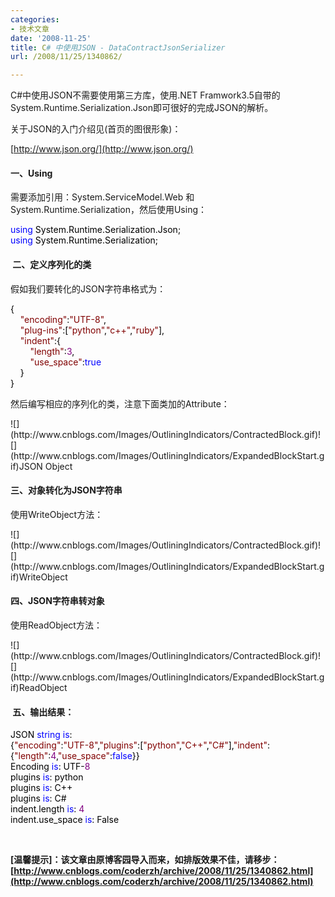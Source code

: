 ```yaml
---
categories:
- 技术文章
date: '2008-11-25'
title: C# 中使用JSON - DataContractJsonSerializer
url: /2008/11/25/1340862/

---
```



C#中使用JSON不需要使用第三方库，使用.NET Framwork3.5自带的System.Runtime.Serialization.Json即可很好的完成JSON的解析。

关于JSON的入门介绍见(首页的图很形象)：
  
[http://www.json.org/](http://www.json.org/) 

#### 一、Using

需要添加引用：System.ServiceModel.Web 和 System.Runtime.Serialization，然后使用Using：

<div class="cnblogs_code"><span style="color: #0000ff;">using</span><span style="color: #000000;">&nbsp;System.Runtime.Serialization.Json;
<br />
</span><span style="color: #0000ff;">using</span><span style="color: #000000;">&nbsp;System.Runtime.Serialization;</span></div>

#### &nbsp;二、定义序列化的类

假如我们要转化的JSON字符串格式为：

<div class="cnblogs_code"><span style="color: #000000;">{
<br />
&nbsp;&nbsp;&nbsp;&nbsp;</span><span style="color: #800000;">"</span><span style="color: #800000;">encoding</span><span style="color: #800000;">"</span><span style="color: #000000;">:</span><span style="color: #800000;">"</span><span style="color: #800000;">UTF-8</span><span style="color: #800000;">"</span><span style="color: #000000;">,
<br />
&nbsp;&nbsp;&nbsp;&nbsp;</span><span style="color: #800000;">"</span><span style="color: #800000;">plug-ins</span><span style="color: #800000;">"</span><span style="color: #000000;">:[</span><span style="color: #800000;">"</span><span style="color: #800000;">python</span><span style="color: #800000;">"</span><span style="color: #000000;">,</span><span style="color: #800000;">"</span><span style="color: #800000;">c++</span><span style="color: #800000;">"</span><span style="color: #000000;">,</span><span style="color: #800000;">"</span><span style="color: #800000;">ruby</span><span style="color: #800000;">"</span><span style="color: #000000;">],
<br />
&nbsp;&nbsp;&nbsp;&nbsp;</span><span style="color: #800000;">"</span><span style="color: #800000;">indent</span><span style="color: #800000;">"</span><span style="color: #000000;">:{
<br />
&nbsp;&nbsp;&nbsp;&nbsp;&nbsp;&nbsp;&nbsp;&nbsp;</span><span style="color: #800000;">"</span><span style="color: #800000;">length</span><span style="color: #800000;">"</span><span style="color: #000000;">:</span><span style="color: #800080;">3</span><span style="color: #000000;">,
<br />
&nbsp;&nbsp;&nbsp;&nbsp;&nbsp;&nbsp;&nbsp;&nbsp;</span><span style="color: #800000;">"</span><span style="color: #800000;">use_space</span><span style="color: #800000;">"</span><span style="color: #000000;">:</span><span style="color: #0000ff;">true</span><span style="color: #000000;">
<br />
&nbsp;&nbsp;&nbsp;&nbsp;}
<br />
}</span></div>

然后编写相应的序列化的类，注意下面类加的Attribute：

<div class="cnblogs_code">![](http://www.cnblogs.com/Images/OutliningIndicators/ContractedBlock.gif)![](http://www.cnblogs.com/Images/OutliningIndicators/ExpandedBlockStart.gif)<span id="Code_Closed_Text_193256" class="cnblogs_code_Collapse">JSON Object</span><span id="Code_Open_Text_193256" style="display: none;"><span style="color: #000000;">[DataContract(Namespace&nbsp;</span><span style="color: #000000;">=</span><span style="color: #000000;">&nbsp;</span><span style="color: #800000;">"</span><span style="color: #800000;">http://coderzh.cnblogs.com</span><span style="color: #800000;">"</span><span style="color: #000000;">)]
<br />
</span><span style="color: #0000ff;">class</span><span style="color: #000000;">&nbsp;Config
<br />
{
<br />
&nbsp;&nbsp;&nbsp;&nbsp;[DataMember(Order&nbsp;</span><span style="color: #000000;">=</span><span style="color: #000000;">&nbsp;</span><span style="color: #800080;">0</span><span style="color: #000000;">)]
<br />
&nbsp;&nbsp;&nbsp;&nbsp;</span><span style="color: #0000ff;">public</span><span style="color: #000000;">&nbsp;</span><span style="color: #0000ff;">string</span><span style="color: #000000;">&nbsp;encoding&nbsp;{&nbsp;</span><span style="color: #0000ff;">get</span><span style="color: #000000;">;&nbsp;</span><span style="color: #0000ff;">set</span><span style="color: #000000;">;&nbsp;}
<br />
&nbsp;&nbsp;&nbsp;&nbsp;[DataMember(Order&nbsp;</span><span style="color: #000000;">=</span><span style="color: #000000;">&nbsp;</span><span style="color: #800080;">1</span><span style="color: #000000;">)]
<br />
&nbsp;&nbsp;&nbsp;&nbsp;</span><span style="color: #0000ff;">public</span><span style="color: #000000;">&nbsp;</span><span style="color: #0000ff;">string</span><span style="color: #000000;">[]&nbsp;plugins&nbsp;{&nbsp;</span><span style="color: #0000ff;">get</span><span style="color: #000000;">;&nbsp;</span><span style="color: #0000ff;">set</span><span style="color: #000000;">;&nbsp;}
<br />
&nbsp;&nbsp;&nbsp;&nbsp;[DataMember(Order&nbsp;</span><span style="color: #000000;">=</span><span style="color: #000000;">&nbsp;</span><span style="color: #800080;">2</span><span style="color: #000000;">)]
<br />
&nbsp;&nbsp;&nbsp;&nbsp;</span><span style="color: #0000ff;">public</span><span style="color: #000000;">&nbsp;Indent&nbsp;indent&nbsp;{&nbsp;</span><span style="color: #0000ff;">get</span><span style="color: #000000;">;&nbsp;</span><span style="color: #0000ff;">set</span><span style="color: #000000;">;&nbsp;}
<br />
}
  
[DataContract(Namespace&nbsp;</span><span style="color: #000000;">=</span><span style="color: #000000;">&nbsp;</span><span style="color: #800000;">"</span><span style="color: #800000;">http://coderzh.cnblogs.com</span><span style="color: #800000;">"</span><span style="color: #000000;">)]
<br />
</span><span style="color: #0000ff;">class</span><span style="color: #000000;">&nbsp;Indent
<br />
{
<br />
&nbsp;&nbsp;&nbsp;&nbsp;[DataMember(Order&nbsp;</span><span style="color: #000000;">=</span><span style="color: #000000;">&nbsp;</span><span style="color: #800080;">0</span><span style="color: #000000;">)]
<br />
&nbsp;&nbsp;&nbsp;&nbsp;</span><span style="color: #0000ff;">public</span><span style="color: #000000;">&nbsp;</span><span style="color: #0000ff;">int</span><span style="color: #000000;">&nbsp;length&nbsp;{&nbsp;</span><span style="color: #0000ff;">get</span><span style="color: #000000;">;&nbsp;</span><span style="color: #0000ff;">set</span><span style="color: #000000;">;&nbsp;}
<br />
&nbsp;&nbsp;&nbsp;&nbsp;[DataMember(Order&nbsp;</span><span style="color: #000000;">=</span><span style="color: #000000;">&nbsp;</span><span style="color: #800080;">1</span><span style="color: #000000;">)]
<br />
&nbsp;&nbsp;&nbsp;&nbsp;</span><span style="color: #0000ff;">public</span><span style="color: #000000;">&nbsp;</span><span style="color: #0000ff;">bool</span><span style="color: #000000;">&nbsp;use_space&nbsp;{&nbsp;</span><span style="color: #0000ff;">get</span><span style="color: #000000;">;&nbsp;</span><span style="color: #0000ff;">set</span><span style="color: #000000;">;&nbsp;}
<br />
}</span></span></div>

#### 三、对象转化为JSON字符串

使用WriteObject方法：

<div class="cnblogs_code">![](http://www.cnblogs.com/Images/OutliningIndicators/ContractedBlock.gif)![](http://www.cnblogs.com/Images/OutliningIndicators/ExpandedBlockStart.gif)<span id="Code_Closed_Text_193510" class="cnblogs_code_Collapse">WriteObject</span><span id="Code_Open_Text_193510" style="display: none;">
<br />
<span style="color: #000000;">var&nbsp;config&nbsp;</span><span style="color: #000000;">=</span><span style="color: #000000;">&nbsp;</span><span style="color: #0000ff;">new</span><span style="color: #000000;">&nbsp;Config(){
<br />
&nbsp;&nbsp;&nbsp;&nbsp;&nbsp;&nbsp;&nbsp;&nbsp;&nbsp;&nbsp;&nbsp;&nbsp;&nbsp;&nbsp;&nbsp;&nbsp;&nbsp;&nbsp;&nbsp;&nbsp;&nbsp;&nbsp;&nbsp;&nbsp;&nbsp;encoding&nbsp;</span><span style="color: #000000;">=</span><span style="color: #000000;">&nbsp;</span><span style="color: #800000;">"</span><span style="color: #800000;">UTF-8</span><span style="color: #800000;">"</span><span style="color: #000000;">,
<br />
&nbsp;&nbsp;&nbsp;&nbsp;&nbsp;&nbsp;&nbsp;&nbsp;&nbsp;&nbsp;&nbsp;&nbsp;&nbsp;&nbsp;&nbsp;&nbsp;&nbsp;&nbsp;&nbsp;&nbsp;&nbsp;&nbsp;&nbsp;&nbsp;&nbsp;plugins&nbsp;</span><span style="color: #000000;">=</span><span style="color: #000000;">&nbsp;</span><span style="color: #0000ff;">new</span><span style="color: #000000;">&nbsp;</span><span style="color: #0000ff;">string</span><span style="color: #000000;">[]{</span><span style="color: #800000;">"</span><span style="color: #800000;">python</span><span style="color: #800000;">"</span><span style="color: #000000;">,&nbsp;</span><span style="color: #800000;">"</span><span style="color: #800000;">C++</span><span style="color: #800000;">"</span><span style="color: #000000;">,&nbsp;</span><span style="color: #800000;">"</span><span style="color: #800000;">C#</span><span style="color: #800000;">"</span><span style="color: #000000;">},
<br />
&nbsp;&nbsp;&nbsp;&nbsp;&nbsp;&nbsp;&nbsp;&nbsp;&nbsp;&nbsp;&nbsp;&nbsp;&nbsp;&nbsp;&nbsp;&nbsp;&nbsp;&nbsp;&nbsp;&nbsp;&nbsp;&nbsp;&nbsp;&nbsp;&nbsp;indent&nbsp;</span><span style="color: #000000;">=</span><span style="color: #000000;">&nbsp;</span><span style="color: #0000ff;">new</span><span style="color: #000000;">&nbsp;Indent(){&nbsp;length&nbsp;</span><span style="color: #000000;">=</span><span style="color: #000000;">&nbsp;</span><span style="color: #800080;">4</span><span style="color: #000000;">,&nbsp;use_space&nbsp;</span><span style="color: #000000;">=</span><span style="color: #000000;">&nbsp;</span><span style="color: #0000ff;">false</span><span style="color: #000000;">}
<br />
&nbsp;&nbsp;&nbsp;&nbsp;&nbsp;&nbsp;&nbsp;&nbsp;&nbsp;&nbsp;&nbsp;&nbsp;&nbsp;&nbsp;&nbsp;&nbsp;&nbsp;&nbsp;&nbsp;&nbsp;&nbsp;&nbsp;&nbsp;&nbsp;&nbsp;};
<br />
var&nbsp;serializer&nbsp;</span><span style="color: #000000;">=</span><span style="color: #000000;">&nbsp;</span><span style="color: #0000ff;">new</span><span style="color: #000000;">&nbsp;DataContractJsonSerializer(</span><span style="color: #0000ff;">typeof</span><span style="color: #000000;">(Config));
<br />
var&nbsp;stream&nbsp;</span><span style="color: #000000;">=</span><span style="color: #000000;">&nbsp;</span><span style="color: #0000ff;">new</span><span style="color: #000000;">&nbsp;MemoryStream();
<br />
serializer.WriteObject(stream,&nbsp;config);
<br />
</span><span style="color: #0000ff;">byte</span><span style="color: #000000;">[]&nbsp;dataBytes&nbsp;</span><span style="color: #000000;">=</span><span style="color: #000000;">&nbsp;</span><span style="color: #0000ff;">new</span><span style="color: #000000;">&nbsp;</span><span style="color: #0000ff;">byte</span><span style="color: #000000;">[stream.Length];
<br />
stream.Position&nbsp;</span><span style="color: #000000;">=</span><span style="color: #000000;">&nbsp;</span><span style="color: #800080;">0</span><span style="color: #000000;">;
<br />
stream.Read(dataBytes,&nbsp;</span><span style="color: #800080;">0</span><span style="color: #000000;">,&nbsp;(</span><span style="color: #0000ff;">int</span><span style="color: #000000;">)stream.Length);
<br />
</span><span style="color: #0000ff;">string</span><span style="color: #000000;">&nbsp;dataString&nbsp;</span><span style="color: #000000;">=</span><span style="color: #000000;">&nbsp;Encoding.UTF8.GetString(dataBytes);
<br />
Console.WriteLine(</span><span style="color: #800000;">"</span><span style="color: #800000;">JSON&nbsp;string&nbsp;is:</span><span style="color: #800000;">"</span><span style="color: #000000;">);
<br />
Console.WriteLine(dataString);</span></span></div>

#### 四、JSON字符串转对象

使用ReadObject方法： 

<div class="cnblogs_code">![](http://www.cnblogs.com/Images/OutliningIndicators/ContractedBlock.gif)![](http://www.cnblogs.com/Images/OutliningIndicators/ExpandedBlockStart.gif)<span id="Code_Closed_Text_193650" class="cnblogs_code_Collapse">ReadObject</span><span id="Code_Open_Text_193650" style="display: none;">
<br />
<span style="color: #000000;">var&nbsp;mStream&nbsp;</span><span style="color: #000000;">=</span><span style="color: #000000;">&nbsp;</span><span style="color: #0000ff;">new</span><span style="color: #000000;">&nbsp;MemoryStream(Encoding.Default.GetBytes(dataString));
<br />
Config&nbsp;readConfig&nbsp;</span><span style="color: #000000;">=</span><span style="color: #000000;">&nbsp;(Config)serializer.ReadObject(mStream);
<br />
Console.WriteLine(</span><span style="color: #800000;">"</span><span style="color: #800000;">Encoding&nbsp;is:&nbsp;{0}</span><span style="color: #800000;">"</span><span style="color: #000000;">,&nbsp;readConfig.encoding);
<br />
</span><span style="color: #0000ff;">foreach</span><span style="color: #000000;">&nbsp;(</span><span style="color: #0000ff;">string</span><span style="color: #000000;">&nbsp;plugin&nbsp;</span><span style="color: #0000ff;">in</span><span style="color: #000000;">&nbsp;readConfig.plugins)
<br />
{
<br />
&nbsp;&nbsp;&nbsp;&nbsp;Console.WriteLine(</span><span style="color: #800000;">"</span><span style="color: #800000;">plugins&nbsp;is:&nbsp;{0}</span><span style="color: #800000;">"</span><span style="color: #000000;">,&nbsp;plugin);
<br />
}
<br />
Console.WriteLine(</span><span style="color: #800000;">"</span><span style="color: #800000;">indent.length&nbsp;is:&nbsp;{0}</span><span style="color: #800000;">"</span><span style="color: #000000;">,&nbsp;readConfig.indent.length);
<br />
Console.WriteLine(</span><span style="color: #800000;">"</span><span style="color: #800000;">indent.use_space&nbsp;is:&nbsp;{0}</span><span style="color: #800000;">"</span><span style="color: #000000;">,&nbsp;readConfig.indent.use_space);</span></span></div>

#### &nbsp;五、输出结果：

<div class="cnblogs_code"><span style="color: #000000;">JSON&nbsp;</span><span style="color: #0000ff;">string</span><span style="color: #000000;">&nbsp;</span><span style="color: #0000ff;">is</span><span style="color: #000000;">:
<br />
{</span><span style="color: #800000;">"</span><span style="color: #800000;">encoding</span><span style="color: #800000;">"</span><span style="color: #000000;">:</span><span style="color: #800000;">"</span><span style="color: #800000;">UTF-8</span><span style="color: #800000;">"</span><span style="color: #000000;">,</span><span style="color: #800000;">"</span><span style="color: #800000;">plugins</span><span style="color: #800000;">"</span><span style="color: #000000;">:[</span><span style="color: #800000;">"</span><span style="color: #800000;">python</span><span style="color: #800000;">"</span><span style="color: #000000;">,</span><span style="color: #800000;">"</span><span style="color: #800000;">C++</span><span style="color: #800000;">"</span><span style="color: #000000;">,</span><span style="color: #800000;">"</span><span style="color: #800000;">C#</span><span style="color: #800000;">"</span><span style="color: #000000;">],</span><span style="color: #800000;">"</span><span style="color: #800000;">indent</span><span style="color: #800000;">"</span><span style="color: #000000;">:{</span><span style="color: #800000;">"</span><span style="color: #800000;">length</span><span style="color: #800000;">"</span><span style="color: #000000;">:</span><span style="color: #800080;">4</span><span style="color: #000000;">,</span><span style="color: #800000;">"</span><span style="color: #800000;">use_space</span><span style="color: #800000;">"</span><span style="color: #000000;">:</span><span style="color: #0000ff;">false</span><span style="color: #000000;">}}
<br />
Encoding&nbsp;</span><span style="color: #0000ff;">is</span><span style="color: #000000;">:&nbsp;UTF</span><span style="color: #000000;">-</span><span style="color: #800080;">8</span><span style="color: #000000;">
<br />
plugins&nbsp;</span><span style="color: #0000ff;">is</span><span style="color: #000000;">:&nbsp;python
<br />
plugins&nbsp;</span><span style="color: #0000ff;">is</span><span style="color: #000000;">:&nbsp;C</span><span style="color: #000000;">++</span><span style="color: #000000;">
<br />
plugins&nbsp;</span><span style="color: #0000ff;">is</span><span style="color: #000000;">:&nbsp;C#
<br />
indent.length&nbsp;</span><span style="color: #0000ff;">is</span><span style="color: #000000;">:&nbsp;</span><span style="color: #800080;">4</span><span style="color: #000000;">
<br />
indent.use_space&nbsp;</span><span style="color: #0000ff;">is</span><span style="color: #000000;">:&nbsp;False</span></div>

&nbsp;

**[温馨提示]：该文章由原博客园导入而来，如排版效果不佳，请移步：[http://www.cnblogs.com/coderzh/archive/2008/11/25/1340862.html](http://www.cnblogs.com/coderzh/archive/2008/11/25/1340862.html)**